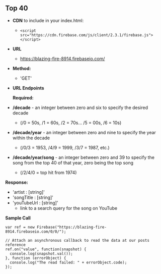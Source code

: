 **Top 40**
----

* **CDN** to include in your index.html:

  - ```<script src="https://cdn.firebase.com/js/client/2.3.1/firebase.js"></script>```

* **URL**

  - https://blazing-fire-8914.firebaseio.com/

* **Method:**

  - 'GET'
  
*  **URL Endpoints**

   **Required:** 

  - **/decade** - an integer between zero and six to specify the desired decade 
   
    - (/0 = 50s, /1 = 60s, /2 = 70s... /5 = 00s, /6 = 10s)
   
  - **/decade/year** - an integer between zero and nine to specify the year within the decade
   
    - (/0/3 = 1953, /4/9 = 1999, /3/7 = 1987, etc.)
   
  - **/decade/year/song** - an integer between zero and 39 to specify the song from the top 40 of that year, zero being the top song 
   
    - (/2/4/0 = top hit from 1974) 

   **Response:**
 
   - 'artist : [string]'
   - 'songTitle : [string]'
   - 'youTubeUrl : [string]' 
     - link to a search query for the song on YouTube

**Sample Call** 

```
var ref = new Firebase("https://blazing-fire-8914.firebaseio.com/0/0/");

// Attach an asynchronous callback to read the data at our posts reference
ref.on("value", function(snapshot) {
  console.log(snapshot.val());
}, function (errorObject) {
  console.log("The read failed: " + errorObject.code);
});
```
